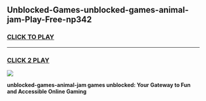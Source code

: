 
## Unblocked-Games-unblocked-games-animal-jam-Play-Free-np342
<h3>
<a href="https://premium76.site?title=unblocked-games-animal-jam&ref=15A">CLICK TO PLAY</a></h3>
<hr>

<h3>
<a href="https://premium76.site?title=unblocked-games-animal-jam&ref=15A">CLICK 2 PLAY</a>
  
</h3>

<a href="https://premium76.site?title=unblocked-games-animal-jam&ref=15A"><img src="https://clearcache.store/games.png"></a>


**unblocked-games-animal-jam games unblocked: Your Gateway to Fun and Accessible Online Gaming**
